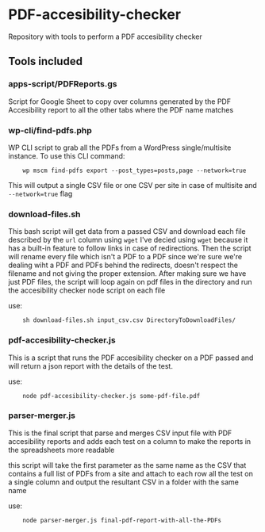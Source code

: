 # PDF-accesibility-checker
Repository with tools to perform a PDF accesibility checker

## Tools included
### apps-script/PDFReports.gs
Script for Google Sheet to copy over columns generated by the PDF Accesibility report to all the other tabs where the PDF name matches

### wp-cli/find-pdfs.php
WP CLI script to grab all the PDFs from a WordPress single/multisite instance.
To use this CLI command:
```
    wp mscm find-pdfs export --post_types=posts,page --network=true
```
This will output a single CSV file or one CSV per site in case of multisite and `--network=true` flag

### download-files.sh
This bash script will get data from a passed CSV and download each file described by the `url` column using `wget`
I've decied using `wget` because it has a built-in feature to follow links in case of redirections.
Then the script will rename every file which isn't a PDF to a PDF since we're sure we're dealing wiht a PDF and PDFs behind the redirects, doesn't respect the filename and not giving the proper extension.
After making sure we have just PDF files, the script will loop again on pdf files in the directory and run the accesibility checker node script on each file

use:
```
    sh download-files.sh input_csv.csv DirectoryToDownloadFiles/
```

### pdf-accesibility-checker.js
This is a script that runs the PDF accesibility checker on a PDF passed and will return a json report with the details of the test.

use:
```
    node pdf-accesibility-checker.js some-pdf-file.pdf
```

### parser-merger.js
This is the final script that parse and merges CSV input file with PDF accesibility reports and adds each test on a column to make the reports in the spreadsheets more readable

this script will take the first parameter as the same name as the CSV that contains a full list of PDFs from a site and attach to each row all the test on a single column and output the resultant CSV in a folder with the same name

use:
```
    node parser-merger.js final-pdf-report-with-all-the-PDFs
```